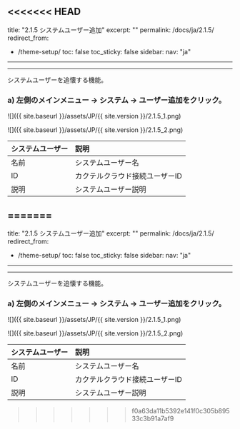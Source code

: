 <<<<<<< HEAD
---
title: "2.1.5 システムユーザー追加"
excerpt: ""
permalink: /docs/ja/2.1.5/
redirect_from:
  - /theme-setup/
toc: false
toc_sticky: false
sidebar:
  nav: "ja"
---

---

システムユーザーを追懐する機能。
### a\) 左側のメインメニュー → システム → ユーザー追加をクリック。
![]({{ site.baseurl }}/assets/JP/{{ site.version }}/2.1.5_1.png)

![]({{ site.baseurl }}/assets/JP/{{ site.version }}/2.1.5_2.png)

| **システムユーザー** | **説明** |
| :--- | :--- |
| 名前 |  システムユーザー名 |
| ID | カクテルクラウド接続ユーザーID |
| 説明 | システムユーザー説明 |
=======
---
title: "2.1.5 システムユーザー追加"
excerpt: ""
permalink: /docs/ja/2.1.5/
redirect_from:
  - /theme-setup/
toc: false
toc_sticky: false
sidebar:
  nav: "ja"
---

---

システムユーザーを追懐する機能。
### a\) 左側のメインメニュー → システム → ユーザー追加をクリック。
![]({{ site.baseurl }}/assets/JP/{{ site.version }}/2.1.5_1.png)

![]({{ site.baseurl }}/assets/JP/{{ site.version }}/2.1.5_2.png)

| **システムユーザー** | **説明** |
| :--- | :--- |
| 名前 |  システムユーザー名 |
| ID | カクテルクラウド接続ユーザーID |
| 説明 | システムユーザー説明 |
>>>>>>> f0a63da11b5392e141f0c305b89533c3b91a7af9
